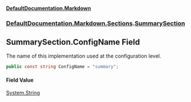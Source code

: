#### [DefaultDocumentation\.Markdown](../../../../index.md 'index')
### [DefaultDocumentation\.Markdown\.Sections](../../../../index.md#DefaultDocumentation.Markdown.Sections 'DefaultDocumentation\.Markdown\.Sections').[SummarySection](index.md 'DefaultDocumentation\.Markdown\.Sections\.SummarySection')

## SummarySection\.ConfigName Field

The name of this implementation used at the configuration level\.

```csharp
public const string ConfigName = "summary";
```

#### Field Value
[System\.String](https://docs.microsoft.com/en-us/dotnet/api/System.String 'System\.String')